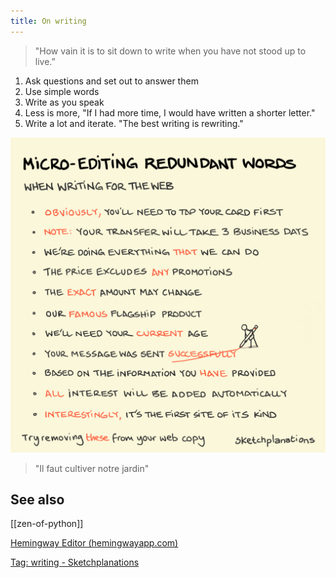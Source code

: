 ```yaml
---
title: On writing
---
```


> "How vain it is to sit down to write
> when you have not stood up to live.”

1. Ask questions and set out to answer them
2. Use simple words
3. Write as you speak
4. Less is more, "If I had more time, I would have written a shorter letter."
5. Write a lot and iterate. "The best writing is rewriting."

![](/assets/static/img/remove-redundant-words.png)

> "Il faut cultiver notre jardin"

## See also 

[[zen-of-python]]

[Hemingway Editor (hemingwayapp.com)](https://hemingwayapp.com/)

[Tag: writing - Sketchplanations](https://sketchplanations.com/tags/writing)